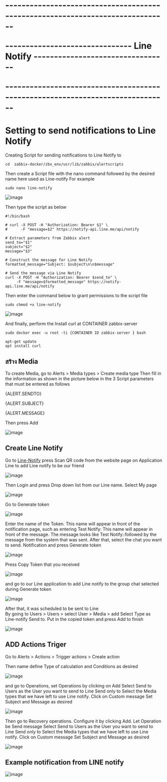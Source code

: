 <strong> <h1>
<p>------------------------------------------------------------------------------</p>
<p>------------------------------- Line Notify ---------------------------------</p>
<p>------------------------------------------------------------------------------</p>
</h1> </strong>

# Setting to send notifications to Line Notify

Creating Script for sending notifications to Line Notify to 

~~~
cd  zabbix-docker/zbx_env/usr/lib/zabbix/alertscripts
~~~

Then create a Script file with the nano command followed by the desired name here used as Line-notify 
For example

~~~
sudo nano line-notify
~~~


![image](https://github.com/lersakk/ZabbixUserManual/assets/136166133/1adb47c4-bf9d-49a3-95ea-5715b9a37aab)

Then type the script as below

~~~
#!/bin/bash
 
# curl -X POST -H "Authorization: Bearer $1" \
#      -F "message=$2" https://notify-api.line.me/api/notify
 
# Extract parameters from Zabbix alert
send_to="$1"
subject="$2"
message="$3"
 
# Construct the message for Line Notify
formatted_message="Subject: $subject\n\n$message"
 
# Send the message via Line Notify
curl -X POST -H "Authorization: Bearer $send_to" \
     -F "message=$formatted_message" https://notify-api.line.me/api/notify

~~~

Then enter the command below to grant permissions to the script file

~~~
sudo chmod +x line-notify
~~~

![image](https://github.com/lersakk/ZabbixUserManual/assets/136166133/58595472-438a-4007-9eee-0e2f9e2311b5)

And finally, perform the Install curl at CONTAINER zabbix-server

~~~
sudo docker exec -u root -ti {CONTAINER ID zabbix-server } bash
~~~

~~~
apt-get update
apt install curl
~~~


## สร้าง Media 

To create Media, go to Alerts > Media types > Create media type 
Then fill in the information as shown in the picture below in the 3 Script parameters that must be entered as follows


{ALERT.SENDTO}

{ALERT.SUBJECT}

{ALERT.MESSAGE}

Then press Add 

![image](https://github.com/lersakk/ZabbixUserManual/assets/136166133/f7e30f01-af62-45df-a62f-7116d5d2bb2d)

## Create Line Notify

Go to [Line-Notify](https://notify-bot.line.me/) press Scan QR code from the website page on Application Line to add Line notify to be our friend

![image](https://github.com/lersakk/ZabbixUserManual/assets/136166133/138e3c93-13dd-4667-be87-dd044f596767)


Then Login and press Drop down list from our Line name. Select My page

![image](https://github.com/lersakk/ZabbixUserManual/assets/136166133/b048188b-8681-48f4-a3ed-a609810f48d2)


Go to Generate token


![image](https://github.com/lersakk/ZabbixUserManual/assets/136166133/36239c2f-0fad-442b-88d0-2bd3c746bd37)

Enter the name of the Token. This name will appear in front of the notification page, such as entering Test Notify: This name will appear in front of the message. The message looks like Test Notify::followed by the message from the system that was sent. After that, select the chat you want to send. Notification and press Generate token


![image](https://github.com/lersakk/ZabbixUserManual/assets/136166133/715979c4-4f46-4672-9ef0-eaf6f3b29162)

Press Copy Token that you received


![image](https://github.com/lersakk/ZabbixUserManual/assets/136166133/4772117a-20d0-4faa-b80e-f83a2218358c)


and go to our Line application to add Line notify to the group chat selected during Generate token


![image](https://github.com/lersakk/ZabbixUserManual/assets/136166133/46b4228b-5e69-40fc-82fb-03382ac0816c)

After that, it was scheduled to be sent to Line  
By going to Users > Users > select User > Media > add
Select Type as Line-notify Send to. Put in the copied token and press Add to finish


![image](https://github.com/lersakk/ZabbixUserManual/assets/136166133/82f8f40e-88f7-421b-8d02-5a10e3a34e07)

## ADD Actions Triger  

Go to Alerts > Actions > Trigger actions > Create action

Then name define Type of calculation and Conditions as desired 


![image](https://github.com/lersakk/ZabbixUserManual/assets/136166133/73cfa7e8-3599-4f1f-827a-9256134f48e1)


and go to Operations, set Operations by clicking on Add
Select Send to Users as the User you want to send to Line 
Send only to Select the Media types that we have left to use Line notify. Click on Custom message
Set Subject and Message as desired  



![image](https://github.com/lersakk/ZabbixUserManual/assets/136166133/6849756e-c0f5-4f56-ba86-a9a518e84815)


Then go to Recovery operations. Configure it by clicking Add. Let Operation be Send message
Select Send to Users as the User you want to send to Line 
Send only to Select the Media types that we have left to use Line notify. Click on Custom message
Set Subject and Message as desired  



![image](https://github.com/lersakk/ZabbixUserManual/assets/136166133/d3a70515-76ae-4b70-b90e-8fe373cbd763)


## Example notification from LINE notify 


![image](https://github.com/lersakk/ZabbixUserManual/assets/136166133/b7f022a7-d891-4cf9-8b5f-a30277546cc6)
